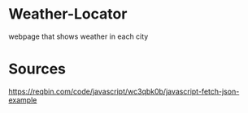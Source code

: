 # Weather-Locator
webpage that shows weather in each city

# Sources
https://reqbin.com/code/javascript/wc3qbk0b/javascript-fetch-json-example